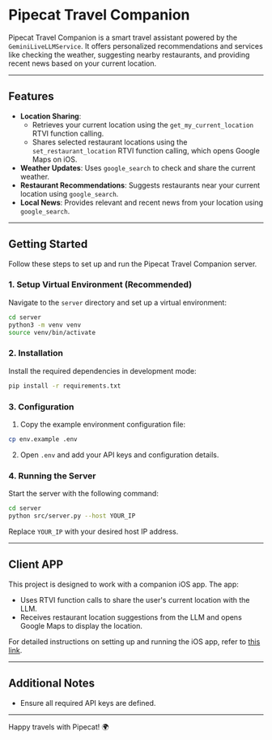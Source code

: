# Pipecat Travel Companion

Pipecat Travel Companion is a smart travel assistant powered by the `GeminiLiveLLMService`.
It offers personalized recommendations and services like checking the weather, suggesting nearby restaurants,
and providing recent news based on your current location. 

---

## Features
- **Location Sharing**:
  - Retrieves your current location using the `get_my_current_location` RTVI function calling.
  - Shares selected restaurant locations using the `set_restaurant_location` RTVI function calling, which opens Google Maps on iOS.
- **Weather Updates**: Uses `google_search` to check and share the current weather.
- **Restaurant Recommendations**: Suggests restaurants near your current location using `google_search`.
- **Local News**: Provides relevant and recent news from your location using `google_search`.
---

## Getting Started

Follow these steps to set up and run the Pipecat Travel Companion server.

### 1. Setup Virtual Environment (Recommended)

Navigate to the `server` directory and set up a virtual environment:

```bash
cd server
python3 -m venv venv
source venv/bin/activate
```

### 2. Installation

Install the required dependencies in development mode:

```bash
pip install -r requirements.txt
```

### 3. Configuration

1. Copy the example environment configuration file:
   
```bash
cp env.example .env
```

2. Open `.env` and add your API keys and configuration details.

### 4. Running the Server

Start the server with the following command:

```bash
cd server
python src/server.py --host YOUR_IP
```
Replace `YOUR_IP` with your desired host IP address.

---

## Client APP

This project is designed to work with a companion iOS app. The app:
- Uses RTVI function calls to share the user's current location with the LLM.
- Receives restaurant location suggestions from the LLM and opens Google Maps to display the location.

For detailed instructions on setting up and running the iOS app, refer to [this link](./client/ios/README.md).

---

## Additional Notes

- Ensure all required API keys are defined.

---

Happy travels with Pipecat! 🌍

